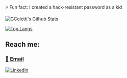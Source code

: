 ⚡ Fun fact: I created a hack-resistant password as a kid

[![GColetti's Github Stats](https://github-readme-stats.vercel.app/api?username=GColetti&theme=github_dark&show_icons=true)](https://github.com/GColetti/github-readme-stats)

[![Top Langs](https://github-readme-stats.vercel.app/api/top-langs/?username=GColetti&layout=compact&theme=github_dark&langs_count=8)](https://github.com/GColetti/github-readme-stats)

<!-- ![GColetti's Github Stats](https://github-readme-streak-stats.herokuapp.com/?user=GColetti) -->

## Reach me:
### [📧 Email](gcole083@uottawa.ca)

[![LinkedIn](https://img.shields.io/badge/LinkedIn-0077B5?style=for-the-badge&logo=linkedin&logoColor=white)](https://www.linkedin.com/in/gianlucacoletti/)

